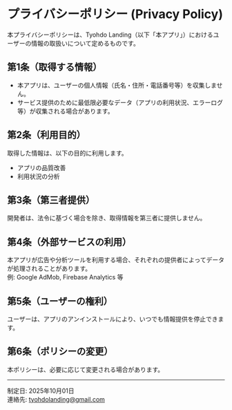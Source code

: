 # プライバシーポリシー (Privacy Policy)

本プライバシーポリシーは、Tyohdo Landing（以下「本アプリ」）におけるユーザーの情報の取扱いについて定めるものです。

## 第1条（取得する情報）
- 本アプリは、ユーザーの個人情報（氏名・住所・電話番号等）を収集しません。
- サービス提供のために最低限必要なデータ（アプリの利用状況、エラーログ等）が収集される場合があります。

## 第2条（利用目的）
取得した情報は、以下の目的に利用します。
- アプリの品質改善
- 利用状況の分析

## 第3条（第三者提供）
開発者は、法令に基づく場合を除き、取得情報を第三者に提供しません。

## 第4条（外部サービスの利用）
本アプリが広告や分析ツールを利用する場合、それぞれの提供者によってデータが処理されることがあります。  
例: Google AdMob, Firebase Analytics 等

## 第5条（ユーザーの権利）
ユーザーは、アプリのアンインストールにより、いつでも情報提供を停止できます。

## 第6条（ポリシーの変更）
本ポリシーは、必要に応じて変更される場合があります。

---

制定日: 2025年10月01日  
連絡先: [tyohdolanding@gmail.com](mailto:tyohdolanding@gmail.com)
